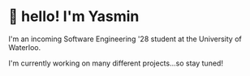 # 🐰 hello! I'm Yasmin 
I'm an incoming Software Engineering '28 student at the University of Waterloo.

I'm currently working on many different projects...so stay tuned!
